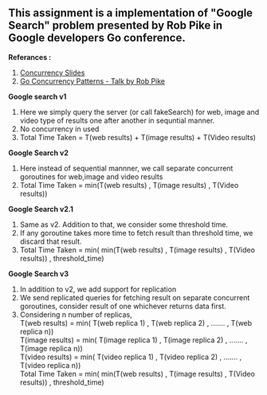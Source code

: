<h2>This assignment is a implementation of "Google Search" problem presented by Rob Pike in Google developers Go conference.</h2>

<strong>Referances :</strong>
1. <a href="https://talks.golang.org/2012/concurrency.slide#42">Concurrency Slides</a>
2. <a href="https://www.youtube.com/watch?v=f6kdp27TYZs">Go Concurrency Patterns - Talk by Rob Pike</a>

<strong>Google search v1</strong>
1. Here we simply query the server (or call fakeSearch) for web, image and video type of results one after another in sequntial manner.
2. No concurrency in used
3. Total Time Taken = T(web results) + T(image results) + T(Video results)

<strong>Google Search v2</strong>
1. Here instead of sequential mannner, we call separate concurrent goroutines for web,image and video results
2. Total Time Taken = min(T(web results) , T(image results) , T(Video results))

<strong>Google Search v2.1</strong>
1. Same as v2. Addition to that, we consider some threshold time.
2. If any goroutine takes more time to fetch result than threshold time, we discard that result.
3. Total Time Taken = min( min(T(web results) , T(image results) , T(Video results)) , threshold_time)

<strong>Google Search v3</strong>
1. In addition to v2, we add support for replication
2. We send replicated queries for fetching result on separate concurrent goroutines, consider result of one whichever returns data first.
3. Considering n number of replicas, <br>
 T(web results) = min( T(web replica 1) , T(web replica 2) , ....... , T(web replica n)) <br>
 T(image results) = min( T(image replica 1) , T(image replica 2) , ....... , T(image replica n)) <br>
 T(video results) = min( T(video replica 1) , T(video replica 2) , ....... , T(video replica n)) <br>
 Total Time Taken = min( min(T(web results) , T(image results) , T(Video results)) , threshold_time) <br>
